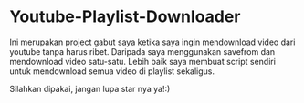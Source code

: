 # Youtube-Playlist-Downloader

Ini merupakan project gabut saya ketika saya ingin mendownload video dari youtube tanpa harus ribet. Daripada saya menggunakan savefrom dan mendownload video satu-satu. Lebih baik saya membuat script sendiri untuk mendownload semua video di playlist sekaligus.

Silahkan dipakai, jangan lupa star nya ya!:)
